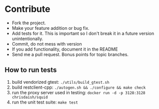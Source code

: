 # Contribute
- Fork the project.
- Make your feature addition or bug fix.
- Add tests for it. This is important so I don't break it in a future version
  unintentionally.
- Commit, do not mess with version
- If you add functionality, document it in the README
- Send me a pull request. Bonus points for topic branches.

## How to run tests

1. build vendorized gtest: `./utils/build_gtest.sh`
2. build restclient-cpp: `./autogen.sh && ./configure && make check`
3. run the proxy server used in testing: `docker run -d -p 3128:3128 chrisdaish/squid`
4. run the unit test suite: `make test`
